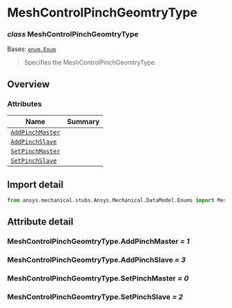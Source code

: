 <a id="meshcontrolpinchgeomtrytype"></a>

# MeshControlPinchGeomtryType

<a id="MeshControlPinchGeomtryType"></a>

### *class* MeshControlPinchGeomtryType

Bases: [`enum.Enum`](https://docs.python.org/3/library/enum.html#enum.Enum)

> Specifies the MeshControlPinchGeomtryType.

> <!-- !! processed by numpydoc !! -->

<a id="overview"></a>

## Overview

### Attributes

| Name | Summary |
|-------------------------------------------------------------------|----|
| [`AddPinchMaster`](#MeshControlPinchGeomtryType.AddPinchMaster)   |    |
| [`AddPinchSlave`](#MeshControlPinchGeomtryType.AddPinchSlave)     |    |
| [`SetPinchMaster`](#MeshControlPinchGeomtryType.SetPinchMaster)   |    |
| [`SetPinchSlave`](#MeshControlPinchGeomtryType.SetPinchSlave)     |    |

<a id="import-detail"></a>

## Import detail

```python
from ansys.mechanical.stubs.Ansys.Mechanical.DataModel.Enums import MeshControlPinchGeomtryType
```

<a id="attribute-detail"></a>

## Attribute detail

<a id="MeshControlPinchGeomtryType.AddPinchMaster"></a>

### MeshControlPinchGeomtryType.AddPinchMaster *= 1*

<a id="MeshControlPinchGeomtryType.AddPinchSlave"></a>

### MeshControlPinchGeomtryType.AddPinchSlave *= 3*

<a id="MeshControlPinchGeomtryType.SetPinchMaster"></a>

### MeshControlPinchGeomtryType.SetPinchMaster *= 0*

<a id="MeshControlPinchGeomtryType.SetPinchSlave"></a>

### MeshControlPinchGeomtryType.SetPinchSlave *= 2*

